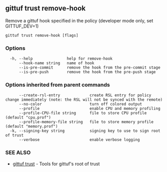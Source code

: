 ## gittuf trust remove-hook

Remove a gittuf hook specified in the policy (developer mode only, set GITTUF_DEV=1)

```
gittuf trust remove-hook [flags]
```

### Options

```
  -h, --help               help for remove-hook
      --hook-name string   name of hook
      --is-pre-commit      remove the hook from the pre-commit stage
      --is-pre-push        remove the hook from the pre-push stage
```

### Options inherited from parent commands

```
      --create-rsl-entry             create RSL entry for policy change immediately (note: the RSL will not be synced with the remote)
      --no-color                     turn off colored output
      --profile                      enable CPU and memory profiling
      --profile-CPU-file string      file to store CPU profile (default "cpu.prof")
      --profile-memory-file string   file to store memory profile (default "memory.prof")
  -k, --signing-key string           signing key to use to sign root of trust
      --verbose                      enable verbose logging
```

### SEE ALSO

* [gittuf trust](gittuf_trust.md)	 - Tools for gittuf's root of trust

